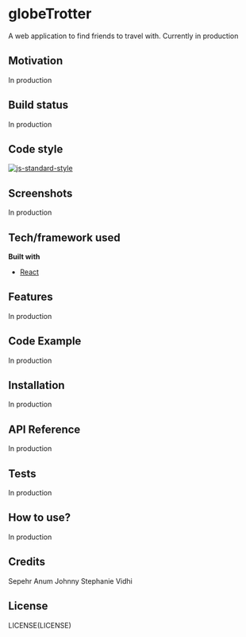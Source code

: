 # globeTrotter

A web application to find friends to travel with. Currently in production

## Motivation

In production

## Build status

In production

## Code style

[![js-standard-style](https://img.shields.io/badge/code%20style-standard-brightgreen.svg?style=flat)](https://github.com/feross/standard)

## Screenshots

In production

## Tech/framework used

<b>Built with</b>

- [React](https://reactjs.org/)

## Features

In production

## Code Example

In production

## Installation

In production

## API Reference

In production

## Tests

In production

## How to use?

In production

## Credits

Sepehr
Anum
Johnny
Stephanie
Vidhi

## License

LICENSE(LICENSE)
